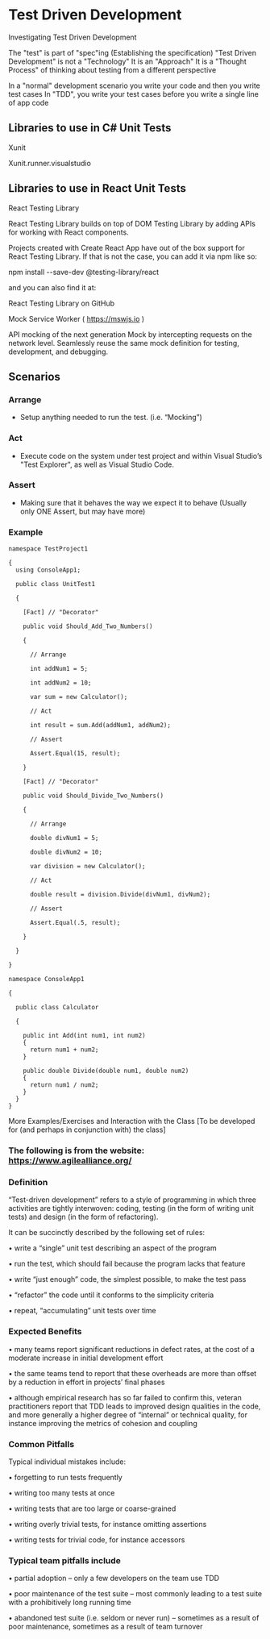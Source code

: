 # Test Driven Development

Investigating Test Driven Development

The "test" is part of "spec"ing (Establishing the specification)
"Test Driven Development" is not a "Technology"
It is an "Approach"
It is a "Thought Process" of thinking about testing from a different perspective

In a "normal" development scenario you write your code and then you write test cases
In "TDD", you write your test cases before you write a single line of app code

## Libraries to use in C# Unit Tests

Xunit

Xunit.runner.visualstudio

## Libraries to use in React Unit Tests

React Testing Library

React Testing Library builds on top of DOM Testing Library by adding APIs for working with React components.

Projects created with Create React App have out of the box support for React Testing Library. If that is not the case, you can add it via npm like so:

npm install --save-dev @testing-library/react

and you can also find it at:

React Testing Library on GitHub

Mock Service Worker
( <https://mswjs.io> )

API mocking of the next generation
Mock by intercepting requests on the network level. Seamlessly reuse the same mock definition for testing, development, and debugging.

## Scenarios

### Arrange

- Setup anything needed to run the test.
(i.e. “Mocking”)

### Act

- Execute code on the system under test project and within Visual Studio’s "Test Explorer",
as well as Visual Studio Code.

### Assert

- Making sure that it behaves the way we expect it to behave
(Usually only ONE Assert, but may have more)

### Example

    namespace TestProject1

    {
      using ConsoleApp1;

      public class UnitTest1

      {

        [Fact] // "Decorator"

        public void Should_Add_Two_Numbers()

        {

          // Arrange

          int addNum1 = 5;

          int addNum2 = 10;

          var sum = new Calculator();

          // Act

          int result = sum.Add(addNum1, addNum2);

          // Assert

          Assert.Equal(15, result);

        }

        [Fact] // "Decorator"

        public void Should_Divide_Two_Numbers()

        {

          // Arrange

          double divNum1 = 5;

          double divNum2 = 10;

          var division = new Calculator();

          // Act

          double result = division.Divide(divNum1, divNum2);

          // Assert

          Assert.Equal(.5, result);

        }

      }

    }

    namespace ConsoleApp1

    {

      public class Calculator

      {

        public int Add(int num1, int num2)
        {
          return num1 + num2;
        }

        public double Divide(double num1, double num2)
        {
          return num1 / num2;
        }
      }
    }

More Examples/Exercises and Interaction with the Class
[To be developed for (and perhaps in conjunction with) the class]

### The following is from the website: <https://www.agilealliance.org/>

### Definition

“Test-driven development” refers to a style of programming in which three activities are tightly interwoven: coding, testing (in the form of writing unit tests) and design (in the form of refactoring).

It can be succinctly described by the following set of rules:

• write a “single” unit test describing an aspect of the program

• run the test, which should fail because the program lacks that feature

• write “just enough” code, the simplest possible, to make the test pass

• “refactor” the code until it conforms to the simplicity criteria

• repeat, “accumulating” unit tests over time

### Expected Benefits

• many teams report significant reductions in defect rates, at the cost of a moderate increase in initial development effort

• the same teams tend to report that these overheads are more than offset by a reduction in effort in projects’ final phases

• although empirical research has so far failed to confirm this, veteran practitioners report that TDD leads to improved design qualities in the code, and more generally a higher degree of “internal” or technical quality, for instance improving the metrics of cohesion and coupling

### Common Pitfalls

Typical individual mistakes include:

• forgetting to run tests frequently

• writing too many tests at once

• writing tests that are too large or coarse-grained

• writing overly trivial tests, for instance omitting assertions

• writing tests for trivial code, for instance accessors

### Typical team pitfalls include

• partial adoption – only a few developers on the team use TDD

• poor maintenance of the test suite – most commonly leading to a test suite with a prohibitively long running time

• abandoned test suite (i.e. seldom or never run) – sometimes as a result of poor maintenance, sometimes as a result of team turnover
